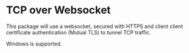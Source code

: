 
# TCP over Websocket

This package will use a websocket, secured with HTTPS and client client 
certificate authentication (Mutual TLS) to tunnel TCP traffic.

Windows is supported.